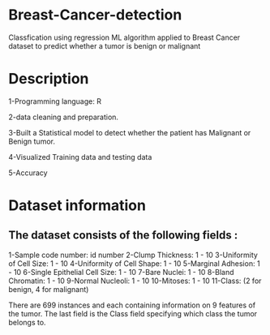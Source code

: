 # Breast-Cancer-detection

Classfication using regression ML algorithm applied to Breast Cancer dataset to predict whether a tumor is benign or malignant

# Description 

1-Programming language: R

2-data cleaning and preparation.

3-Built a Statistical model to detect whether the patient has Malignant or Benign tumor.

4-Visualized Training data and testing data 

5-Accuracy 

# Dataset information 

## The dataset consists of the following fields :

1-Sample code number: id number
2-Clump Thickness: 1 - 10
3-Uniformity of Cell Size: 1 - 10
4-Uniformity of Cell Shape: 1 - 10
5-Marginal Adhesion: 1 - 10
6-Single Epithelial Cell Size: 1 - 10
7-Bare Nuclei: 1 - 10
8-Bland Chromatin: 1 - 10
9-Normal Nucleoli: 1 - 10
10-Mitoses: 1 - 10
11-Class: (2 for benign, 4 for malignant)

There are 699 instances and each containing information on 9 features of the tumor. The last field is the Class field specifying which class the tumor belongs to.
